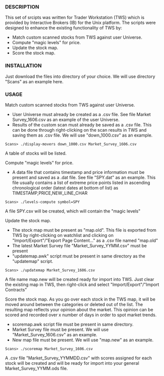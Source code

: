 ### DESCRIPTION
This set of srcipts was written for Trader Workstation (TWS) which is provided by Interactive Brokers (IB) for the Unix platform. The scripts were designed to enhance the existing functionality of TWS by:
* Match custom scanned stocks from TWS against user Universe.
* Compute "magic levels" for price.
* Update the stock map.
* Score the stock map.

### INSTALLATION
Just download the files into directory of your choice. We will use directory "Scans" as an example here.

### USAGE
Match custom scanned stocks from TWS against user Universe.
- User Universe must already be created as a .csv file. See file Market Survey_1606.csv as an example of the user Universe.
- Results of the custom scan must already be saved as a .csv file. This can be done through right-clicking on the scan results in TWS and saving them as .csv file. We will use "down_1000.csv" as an example.

`Scans> ./display-movers down_1000.csv Market_Survey_1606.csv`

A table of stocks will be listed.


Compute "magic levels" for price.
- A data file that contains timestamp and price information must be present and saved as a .dat file. See file "SPY.dat" as an example. This file usually contains a list of extreme price points listed in ascending chronological order (latest dates at bottom of list) as TIMESTAMP,PRICE,NEW_LINE_CHAR

`Scans> ./levels-compute symbol=SPY`

A file SPY.csv will be created, which will contain the "magic levels"


Update the stock map.
- The stock map must be present as "map.old". This file is exported from TWS by right-clicking on watchlist and clicking on "Import/Export"/"Export Page Content..." as a .csv file named "map.old"
- The latest Market Survey file "Market_Survey_YYMM.csv" must be present
- "updatemap.awk" script must be present in same directory as the "updatemap" script.

`Scans> ./updatemap Market_Survey_1606.csv`

A file name map.new will be created ready for import into TWS. Just clear the existing map in TWS, then right-click and select "Import/Export"/"Import Contracts"


Score the stock map.
As you go over each stock in the TWS map, it will be moved around between the categories or deleted out of the list. The resulting map reflects your opinion about the market. This opinion can be scored and recorded over x number of days in order to spot market trends.
- scoremap.awk script file must be present in same directory.
- Market Survey file must be present. We will use "Market_Survey_1606.csv" as an example.
- New map file must be present. We will use "map.new" as an example.

`Scans> ./scoremap Market_Survey_1606.csv`

A .csv file "Market_Survey_YYMMDD.csv" with scores assigned for each stock will be created and will be ready for import into your general Market_Survey_YYMM.ods file.
